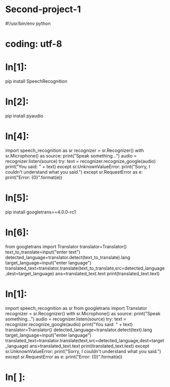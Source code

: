 # Second-project-1
#!/usr/bin/env python
# coding: utf-8

# In[1]:


pip install SpeechRecognition


# In[2]:


pip install pyaudio


# In[4]:


import speech_recognition as sr
recognizer = sr.Recognizer()
with sr.Microphone() as source:
    print("Speak something...")
    audio = recognizer.listen(source)
try:
    text = recognizer.recognize_google(audio)
    print("You said: " + text)
except sr.UnknownValueError:
    print("Sorry, I couldn't understand what you said.")
except sr.RequestError as e:
    print("Error: {0}".format(e))


# In[5]:


pip install googletrans==4.0.0-rc1


# In[6]:


from googletrans import Translator
translator=Translator()
text_to_translate=input("enter text")
detected_language=translator.detect(text_to_translate).lang
target_language=input("enter language")
translated_text=translator.translate(text_to_translate,src=detected_language,dest=target_language)
ans=translated_text.text
print(translated_text.text)


# In[1]:



import speech_recognition as sr
from googletrans import Translator
recognizer = sr.Recognizer()
with sr.Microphone() as source:
    print("Speak something...")
    audio = recognizer.listen(source)
try:
    text = recognizer.recognize_google(audio)
    print("You said: " + text)
    translator=Translator()
    detected_language=translator.detect(text).lang
    target_language=input("enter language")
    translated_text=translator.translate(text,src=detected_language,dest=target_language)
    ans=translated_text.text
    print(translated_text.text)
except sr.UnknownValueError:
    print("Sorry, I couldn't understand what you said.")
except sr.RequestError as e:
    print("Error: {0}".format(e))


# In[ ]:
